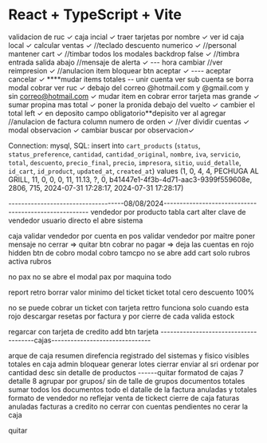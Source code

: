 # React + TypeScript + Vite

validacion de ruc ✓
caja incial ✓
traer tarjetas por nombre ✓
ver id caja local ✓
calcular ventas ✓
//teclado descuento numerico ✓
//personal mantener cart ✓
//timbar
todos los modales backdrop false ✓
//timbra entrada salida abajo
//mensaje de alerta ✓
--- hora cambiar
//ver reimpresion ✓
//anulacion item bloquear btn aceptar ✓
---- aceptar cancelar ✓
****mudar items totales
-- unir cuenta ver sub cuenta se borra
modal cobrar ver ruc ✓
debajo del correo @hotmail.com y @gmail.com y sin correo@hotmail.com ✓
mudar item en cobrar 
error tarjeta mas grande ✓
sumar propina mas total ✓
poner la pronida debajo del vuelto ✓
cambier el total left ✓
en deposito campo obligatorio**depisito ver al agregar 
//anulacion de factura column numero de orden ✓
//ver dividir cuentas ✓
modal observacion  ✓
cambiar buscar por observacion✓

Connection: mysql, SQL: insert into `cart_products` (`status`, `status_preference`, `cantidad`, `cantidad_original`, `nombre`, `iva`, `servicio`, `total`, `descuento`, `precio_final`, `precio`, `impresora`, `sitio`, `uuid_detalle`, `id_cart`, `id_product`, `updated_at`, `created_at`) values (1, 0, 4, 4, PECHUGA AL GRILL, 11, 0, 0, 0, 11, 11.13, ?, 0, b41447e1-4f3b-4d71-aac3-9399f559608e, 2806, 715, 2024-07-31 17:28:17, 2024-07-31 17:28:17)

------------------------------------08/08/2024------------------------------------------------------
vendedor por producto tabla cart alter
clave de vendedor 
usuario directo el abre sistema 

caja validar vendedor por cuenta en pos
validar vendedor por maitre poner mensaje
no cerrar => quitar btn cobrar
no pagar => deja las cuentas en rojo hidden btn de cobro modal cobro tamcpo no se abre add cart
solo rubros activa rubros 

no pax no se abre el modal pax
por maquina todo

report
retro borrar
valor minimo del ticket 
ticket total cero descuento 100%

no se puede cobrar un ticket con tarjeta
rettro funciona solo cuando esta rojo
descargar resetas por factura y por cierre de cada
valida estock

regarcar con tarjeta de credito
add btn tarjeta
--------------------------------------cajas-------------------------------

arque de caja resumen
direfencia registrado del sistemas y fisico
visibles totales en caja admin bloquear 
generar lotes cierrar enviar al sri
ordenar por cantidad desc
sin detalle de productos
------quitar formatod de cajas
7 detalle
8 agrupar por grupos/ sin de talle de grupos
documentos totales sumar todos los documentos
todo el datalle de la factura anuladas y totales
formato de vendedor
no reflejar venta de tickect cierre de caja
faturas anuladas
facturas a credito
no cerrar con cuentas pendientes no cerar la caja 

quitar 








